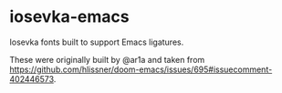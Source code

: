 # iosevka-emacs

Iosevka fonts built to support Emacs ligatures.

These were originally built by @ar1a and taken from
https://github.com/hlissner/doom-emacs/issues/695#issuecomment-402446573.
